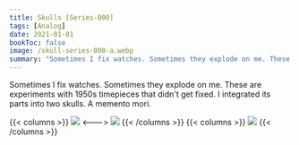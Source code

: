 ```yaml
---
title: Skulls [Series-000]
tags: [Analog]
date: 2021-01-01
bookToc: false
image: /skull-series-000-a.webp
summary: "Sometimes I fix watches. Sometimes they explode on me. These are experiments with 1950s timepieces that didn't get fixed. I integrated its parts into two skulls. A memento mori."
---
```


Sometimes I fix watches. Sometimes they explode on me. These are experiments with 1950s timepieces that didn't get fixed. I integrated its parts into two skulls. A memento mori.

{{< columns >}}
![](/skull-series-000-d.webp)
<--->
![](/skull-series-000-c.webp)
{{< /columns >}}
{{< columns >}}
![](/skull-series-000-b.webp)
{{< /columns >}}